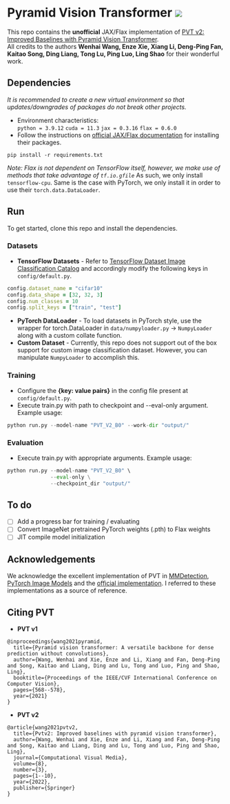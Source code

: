 # Pyramid Vision Transformer <a href="https://arxiv.org/abs/2106.13797"><img src="https://img.shields.io/badge/arXiv-Paper-<COLOR>.svg" ></a></h1> 
This repo contains the **unofficial** JAX/Flax implementation of <a href="https://arxiv.org/abs/2106.13797">PVT v2: Improved Baselines with Pyramid Vision Transformer</a>. <br/>
All credits to the authors **Wenhai Wang, Enze Xie, Xiang Li, Deng-Ping Fan, Kaitao Song, Ding Liang, Tong Lu, Ping Luo, Ling Shao** for their wonderful work.

## Dependencies
*It is recommended to create a new virtual environment so that updates/downgrades of packages do not break other projects.*<br/>
- Environment characteristics:<br/>`python = 3.9.12` `cuda = 11.3` `jax = 0.3.16` `flax = 0.6.0`
- Follow the instructions on [official JAX/Flax documentation](https://flax.readthedocs.io/en/latest/installation.html) for installing their packages.
```
pip install -r requirements.txt
```
*Note: Flax is not dependent on TensorFlow itself, however, we make use of methods that take advantage of `tf.io.gfile`* As such, we only install `tensorflow-cpu`. Same is the case with PyTorch, we only install it in order to use their `torch.data.DataLoader`.

## Run
To get started, clone this repo and install the dependencies.<br/>

### Datasets
- **TensorFlow Datasets** - Refer to [TensorFlow Dataset Image Classification Catalog](https://www.tensorflow.org/datasets/catalog/overview#image_classification) and accordingly modify the following keys in `config/default.py`.
```ruby
config.dataset_name = "cifar10"
config.data_shape = [32, 32, 3]
config.num_classes = 10
config.split_keys = ["train", "test"]
```
- **PyTorch DataLoader** - To load datasets in PyTorch style, use the wrapper for torch.DataLoader in `data/numpyloader.py` -> `NumpyLoader` along with a custom collate function.
- **Custom Dataset** - Currently, this repo does not support out of the box support for custom image classification dataset. However, you can manipulate `NumpyLoader` to accomplish this.

### Training
- Configure the **{key: value pairs}** in the config file present at `config/default.py`.<br/>
- Execute train.py with path to checkpoint and --eval-only argument. Example usage:
```python
python run.py --model-name "PVT_V2_B0" --work-dir "output/"
```

### Evaluation
- Execute train.py with appropriate arguments. Example usage:
```python
python run.py --model-name "PVT_V2_B0" \
              --eval-only \
              --checkpoint_dir "output/"
```
## To do
- [ ] Add a progress bar for training / evaluating
- [ ] Convert ImageNet pretrained PyTorch weights (.pth) to Flax weights
- [ ] JIT compile model initialization

## Acknowledgements
We acknowledge the excellent implementation of PVT in [MMDetection](https://github.com/open-mmlab/mmdetection), [PyTorch Image Models](https://github.com/rwightman/pytorch-image-models) and the [official implementation](https://github.com/whai362/PVT). I referred to these implementations as a source of reference.

## Citing PVT
- **PVT v1**
```
@inproceedings{wang2021pyramid,
  title={Pyramid vision transformer: A versatile backbone for dense prediction without convolutions},
  author={Wang, Wenhai and Xie, Enze and Li, Xiang and Fan, Deng-Ping and Song, Kaitao and Liang, Ding and Lu, Tong and Luo, Ping and Shao, Ling},
  booktitle={Proceedings of the IEEE/CVF International Conference on Computer Vision},
  pages={568--578},
  year={2021}
}
```
- **PVT v2**
```
@article{wang2021pvtv2,
  title={Pvtv2: Improved baselines with pyramid vision transformer},
  author={Wang, Wenhai and Xie, Enze and Li, Xiang and Fan, Deng-Ping and Song, Kaitao and Liang, Ding and Lu, Tong and Luo, Ping and Shao, Ling},
  journal={Computational Visual Media},
  volume={8},
  number={3},
  pages={1--10},
  year={2022},
  publisher={Springer}
}
```
